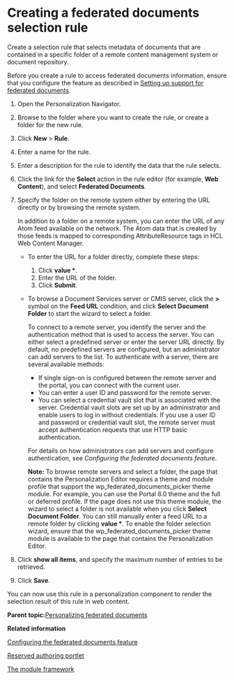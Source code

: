 # Creating a federated documents selection rule

Create a selection rule that selects metadata of documents that are contained in a specific folder of a remote content management system or document repository.

Before you create a rule to access federated documents information, ensure that you configure the feature as described in [Setting up support for federated documents](wcm_dev_feddocs_setup.md).

1.  Open the Personalization Navigator.

2.  Browse to the folder where you want to create the rule, or create a folder for the new rule.

3.  Click **New** \> **Rule**.

4.  Enter a name for the rule.

5.  Enter a description for the rule to identify the data that the rule selects.

6.  Click the link for the **Select** action in the rule editor \(for example, **Web Content**\), and select **Federated Documents**.

7.  Specify the folder on the remote system either by entering the URL directly or by browsing the remote system.

    In addition to a folder on a remote system, you can enter the URL of any Atom feed available on the network. The Atom data that is created by those feeds is mapped to corresponding AttributeResource tags in HCL Web Content Manager.

    -   To enter the URL for a folder directly, complete these steps:
        1.  Click **value \***.
        2.  Enter the URL of the folder.
        3.  Click **Submit**.
    -   To browse a Document Services server or CMIS server, click the **\>** symbol on the **Feed URL** condition, and click **Select Document Folder** to start the wizard to select a folder.

        To connect to a remote server, you identify the server and the authentication method that is used to access the server. You can either select a predefined server or enter the server URL directly. By default, no predefined servers are configured, but an administrator can add servers to the list. To authenticate with a server, there are several available methods:

        -   If single sign-on is configured between the remote server and the portal, you can connect with the current user.
        -   You can enter a user ID and password for the remote server.
        -   You can select a credential vault slot that is associated with the server. Credential vault slots are set up by an administrator and enable users to log in without credentials.
        If you use a user ID and password or credential vault slot, the remote server must accept authentication requests that use HTTP basic authentication.

        For details on how administrators can add servers and configure authentication, see *Configuring the federated documents feature.*

        **Note:** To browse remote servers and select a folder, the page that contains the Personalization Editor requires a theme and module profile that support the wp\_federated\_documents\_picker theme module. For example, you can use the Portal 8.0 theme and the full or deferred profile. If the page does not use this theme module, the wizard to select a folder is not available when you click **Select Document Folder**. You can still manually enter a feed URL to a remote folder by clicking **value \***. To enable the folder selection wizard, ensure that the wp\_federated\_documents\_picker theme module is available to the page that contains the Personalization Editor.

8.  Click **show all items**, and specify the maximum number of entries to be retrieved.

9.  Click **Save**.


You can now use this rule in a personalization component to render the selection result of this rule in web content.

**Parent topic:**[Personalizing federated documents](../wcm/wcm_dev_feddocs.md)

**Related information**  


[Configuring the federated documents feature](../wcm/wcm_dev_feddocs_cfgfeddocs.md)

[Reserved authoring portlet](../wcm/wcm_config_wcmviewer_reservedauth.md)

[The module framework](../dev-theme/themeopt_module.md)

